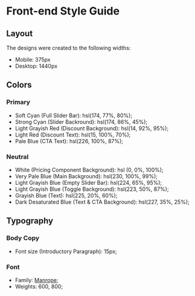 # Front-end Style Guide

## Layout

The designs were created to the following widths:

- Mobile: 375px
- Desktop: 1440px

## Colors

### Primary

- Soft Cyan (Full Slider Bar): hsl(174, 77%, 80%);
- Strong Cyan (Slider Backround): hsl(174, 86%, 45%);
- Light Grayish Red (Discount Background): hsl(14, 92%, 95%);
- Light Red (Discount Text): hsl(15, 100%, 70%);
- Pale Blue (CTA Text): hsl(226, 100%, 87%);

### Neutral

- White (Pricing Component Background): hsl (0, 0%, 100%);
- Very Pale Blue (Main Background): hsl(230, 100%, 99%);
- Light Grayish Blue (Empty Slider Bar): hsl(224, 65%, 95%);
- Light Grayish Blue (Toggle Background): hsl(223, 50%, 87%);
- Grayish Blue (Text): hsl(225, 20%, 60%);
- Dark Desaturated Blue (Text & CTA Background): hsl(227, 35%, 25%);

## Typography

### Body Copy

- Font size (Introductory Paragraph): 15px;

### Font

- Family: [Manrope](https://fonts.google.com/specimen/Manrope);
- Weights: 600, 800;
